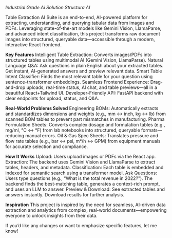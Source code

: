 *Industrial Grade Ai Solution Structura AI*

Table Extraction AI Suite is an end-to-end, AI-powered platform for extracting, understanding, and querying tabular data from images and PDFs. Leveraging state-of-the-art models like Gemini Vision, LlamaParse, and advanced intent classification, this project transforms raw document images into structured, queryable data—accessible through a modern, interactive React frontend.

**Key Features**
Intelligent Table Extraction: Converts images/PDFs into structured tables using multimodal AI (Gemini Vision, LlamaParse).
Natural Language Q&A: Ask questions in plain English about your extracted tables. Get instant, AI-generated answers and preview relevant data.
Smart Table Intent Classifier: Finds the most relevant table for your question using sentence-transformer embeddings.
Seamless Frontend Experience: Drag-and-drop uploads, real-time status, AI chat, and table previews—all in a beautiful React+Tailwind UI.
Developer-Friendly API: FastAPI backend with clear endpoints for upload, status, and Q&A.

**Real-World Problems Solved**
Engineering BOMs: Automatically extracts and standardizes dimensions and weights (e.g., mm ↔ inch, kg ↔ lb) from scanned BOM tables to prevent part mismatches in manufacturing.
Pharma Formulation Sheets: Converts complex dosage and formulation tables (e.g., mg/ml, °C ↔ °F) from lab notebooks into structured, queryable formats—reducing manual errors.
Oil & Gas Spec Sheets: Translates pressure and flow rate tables (e.g., bar ↔ psi, m³/h ↔ GPM) from equipment manuals for accurate selection and compliance.

**How It Works**
Upload: Users upload images or PDFs via the React app.
Extraction: The backend uses Gemini Vision and LlamaParse to extract tables, headers, and metadata.
Classification: Each table is embedded and indexed for semantic search using a transformer model.
Ask Questions: Users type questions (e.g., “What is the total revenue in 2022?”). The backend finds the best-matching table, generates a context-rich prompt, and uses an LLM to answer.
Preview & Download: See extracted tables and answers instantly. Download results for further analysis.

**Inspiration**
This project is inspired by the need for seamless, AI-driven data extraction and analytics from complex, real-world documents—empowering everyone to unlock insights from their data.

If you’d like any changes or want to emphasize specific features, let me know!

